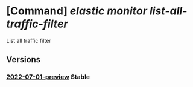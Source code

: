 # [Command] _elastic monitor list-all-traffic-filter_

List all traffic filter

## Versions

### [2022-07-01-preview](/Resources/mgmt-plane/L3N1YnNjcmlwdGlvbnMve30vcmVzb3VyY2Vncm91cHMve30vcHJvdmlkZXJzL21pY3Jvc29mdC5lbGFzdGljL21vbml0b3JzL3t9L2xpc3RhbGx0cmFmZmljZmlsdGVycw==/2022-07-01-preview.xml) **Stable**

<!-- mgmt-plane /subscriptions/{}/resourcegroups/{}/providers/microsoft.elastic/monitors/{}/listalltrafficfilters 2022-07-01-preview -->
